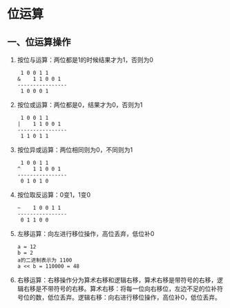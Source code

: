 # 位运算






<extoc></extoc>

## 一、位运算操作

1. 按位与运算：两位都是1的时候结果才为1，否则为0

   ```wiki
   	1 0 0 1 1
   &	1 1 0 0 1
   ----------------
   	1 0 0 0 1
   ```

2. 按位或运算：两位都是0，结果才为0，否则为1

   ```wiki
   	1 0 0 1 1
   |	1 1 0 0 1
   ----------------
   	1 1 0 1 1
   ```

3. 按位异或运算：两位相同则为0，不同则为1

   ```wiki
   	1 0 0 1 1
   ^	1 1 0 0 1
   ----------------
   	0 1 0 1 0
   ```

4. 按位取反运算：0变1，1变0

   ```wiki
   ~	1 0 0 1 1
   ----------------
   	0 1 1 0 0
   ```

5. 左移运算：向左进行移位操作，高位丢弃，低位补0

   ```wiki
   a = 12
   b = 2
   a的二进制表示为 1100
   a << b = 110000 = 48
   ```

6. 右移运算：右移操作分为算术右移和逻辑右移，算术右移是带符号的右移，逻辑右移是不带符号的右移。算术右移：将每一位向右移位，左边不足的位补符号位的数，低位丢弃。逻辑右移：向右进行移位操作，高位补0，低位丢弃。

   ```wiki
   
   ```

   

